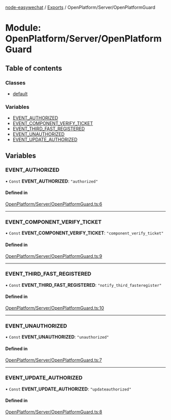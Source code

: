 [node-easywechat](../README.md) / [Exports](../modules.md) / OpenPlatform/Server/OpenPlatformGuard

# Module: OpenPlatform/Server/OpenPlatformGuard

## Table of contents

### Classes

- [default](../classes/OpenPlatform_Server_OpenPlatformGuard.default.md)

### Variables

- [EVENT\_AUTHORIZED](OpenPlatform_Server_OpenPlatformGuard.md#event_authorized)
- [EVENT\_COMPONENT\_VERIFY\_TICKET](OpenPlatform_Server_OpenPlatformGuard.md#event_component_verify_ticket)
- [EVENT\_THIRD\_FAST\_REGISTERED](OpenPlatform_Server_OpenPlatformGuard.md#event_third_fast_registered)
- [EVENT\_UNAUTHORIZED](OpenPlatform_Server_OpenPlatformGuard.md#event_unauthorized)
- [EVENT\_UPDATE\_AUTHORIZED](OpenPlatform_Server_OpenPlatformGuard.md#event_update_authorized)

## Variables

### EVENT\_AUTHORIZED

• `Const` **EVENT\_AUTHORIZED**: ``"authorized"``

#### Defined in

[OpenPlatform/Server/OpenPlatformGuard.ts:6](https://github.com/hpyer/node-easywechat/blob/b017670/src/OpenPlatform/Server/OpenPlatformGuard.ts#L6)

___

### EVENT\_COMPONENT\_VERIFY\_TICKET

• `Const` **EVENT\_COMPONENT\_VERIFY\_TICKET**: ``"component_verify_ticket"``

#### Defined in

[OpenPlatform/Server/OpenPlatformGuard.ts:9](https://github.com/hpyer/node-easywechat/blob/b017670/src/OpenPlatform/Server/OpenPlatformGuard.ts#L9)

___

### EVENT\_THIRD\_FAST\_REGISTERED

• `Const` **EVENT\_THIRD\_FAST\_REGISTERED**: ``"notify_third_fasteregister"``

#### Defined in

[OpenPlatform/Server/OpenPlatformGuard.ts:10](https://github.com/hpyer/node-easywechat/blob/b017670/src/OpenPlatform/Server/OpenPlatformGuard.ts#L10)

___

### EVENT\_UNAUTHORIZED

• `Const` **EVENT\_UNAUTHORIZED**: ``"unauthorized"``

#### Defined in

[OpenPlatform/Server/OpenPlatformGuard.ts:7](https://github.com/hpyer/node-easywechat/blob/b017670/src/OpenPlatform/Server/OpenPlatformGuard.ts#L7)

___

### EVENT\_UPDATE\_AUTHORIZED

• `Const` **EVENT\_UPDATE\_AUTHORIZED**: ``"updateauthorized"``

#### Defined in

[OpenPlatform/Server/OpenPlatformGuard.ts:8](https://github.com/hpyer/node-easywechat/blob/b017670/src/OpenPlatform/Server/OpenPlatformGuard.ts#L8)
